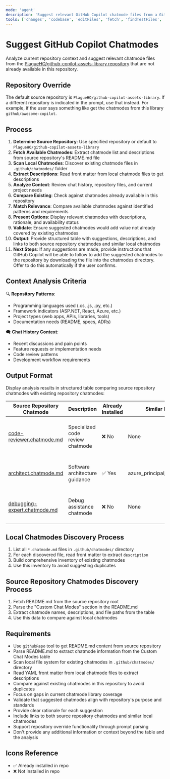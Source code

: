 ```yaml
---
mode: 'agent'
description: 'Suggest relevant GitHub Copilot chatmode files from a GitHub repository based on current repository context and chat history, avoiding duplicates with existing chatmodes in this repository.'
tools: ['changes', 'codebase', 'editFiles', 'fetch', 'findTestFiles', 'githubRepo', 'new', 'openSimpleBrowser', 'problems', 'runCommands', 'runTasks', 'runTests', 'search', 'searchResults', 'terminalLastCommand', 'terminalSelection', 'testFailure', 'usages', 'vscodeAPI', 'github']
---
```


# Suggest GitHub Copilot Chatmodes

Analyze current repository context and suggest relevant chatmode files from the [PlagueHO/github-copilot-assets-library repository](https://github.com/PlagueHO/github-copilot-assets-library) that are not already available in this repository.

## Repository Override

The default source repository is `PlagueHO/github-copilot-assets-library`. If a different repository is indicated in the prompt, use that instead. For example, if the user says something like get the chatmodes from this library `github/awesome-copilot`.

## Process

1. **Determine Source Repository**: Use specified repository or default to `PlagueHO/github-copilot-assets-library`
2. **Fetch Available Chatmodes**: Extract chatmode list and descriptions from source repository's README.md file
3. **Scan Local Chatmodes**: Discover existing chatmode files in `.github/chatmodes/` folder
4. **Extract Descriptions**: Read front matter from local chatmode files to get descriptions
5. **Analyze Context**: Review chat history, repository files, and current project needs
6. **Compare Existing**: Check against chatmodes already available in this repository
7. **Match Relevance**: Compare available chatmodes against identified patterns and requirements
8. **Present Options**: Display relevant chatmodes with descriptions, rationale, and availability status
9. **Validate**: Ensure suggested chatmodes would add value not already covered by existing chatmodes
10. **Output**: Provide structured table with suggestions, descriptions, and links to both source repository chatmodes and similar local chatmodes
11. **Next Steps**: If any suggestions are made, provide instructions that GitHub Copilot will be able to follow to add the suggested chatmodes to the repository by downloading the file into the chatmodes directory. Offer to do this automatically if the user confirms.

## Context Analysis Criteria

🔍 **Repository Patterns**:
- Programming languages used (.cs, .js, .py, etc.)
- Framework indicators (ASP.NET, React, Azure, etc.)
- Project types (web apps, APIs, libraries, tools)
- Documentation needs (README, specs, ADRs)

🗨️ **Chat History Context**:
- Recent discussions and pain points
- Feature requests or implementation needs
- Code review patterns
- Development workflow requirements

## Output Format

Display analysis results in structured table comparing source repository chatmodes with existing repository chatmodes:

| Source Repository Chatmode | Description | Already Installed | Similar Local Chatmode | Suggestion Rationale |
|---------------------------|-------------|-------------------|-------------------------|---------------------|
| [code-reviewer.chatmode.md](https://github.com/PlagueHO/github-copilot-assets-library/blob/main/chatmodes/code-reviewer.chatmode.md) | Specialized code review chatmode | ❌ No | None | Would enhance development workflow with dedicated code review assistance |
| [architect.chatmode.md](https://github.com/PlagueHO/github-copilot-assets-library/blob/main/chatmodes/architect.chatmode.md) | Software architecture guidance | ✅ Yes | azure_principal_architect.chatmode.md | Already covered by existing architecture chatmodes |
| [debugging-expert.chatmode.md](https://github.com/PlagueHO/github-copilot-assets-library/blob/main/chatmodes/debugging-expert.chatmode.md) | Debug assistance chatmode | ❌ No | None | Could improve troubleshooting efficiency for development team |

## Local Chatmodes Discovery Process

1. List all `*.chatmode.md` files in `.github/chatmodes/` directory
2. For each discovered file, read front matter to extract `description`
3. Build comprehensive inventory of existing chatmodes
4. Use this inventory to avoid suggesting duplicates

## Source Repository Chatmodes Discovery Process

1. Fetch README.md from the source repository root
2. Parse the "Custom Chat Modes" section in the README.md
3. Extract chatmode names, descriptions, and file paths from the table
4. Use this data to compare against local chatmodes

## Requirements

- Use `githubRepo` tool to get README.md content from source repository
- Parse README.md to extract chatmode information from the Custom Chat Modes table
- Scan local file system for existing chatmodes in `.github/chatmodes/` directory
- Read YAML front matter from local chatmode files to extract descriptions
- Compare against existing chatmodes in this repository to avoid duplicates
- Focus on gaps in current chatmode library coverage
- Validate that suggested chatmodes align with repository's purpose and standards
- Provide clear rationale for each suggestion
- Include links to both source repository chatmodes and similar local chatmodes
- Support repository override functionality through prompt parsing
- Don't provide any additional information or context beyond the table and the analysis

## Icons Reference

- ✅ Already installed in repo
- ❌ Not installed in repo
